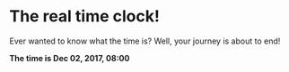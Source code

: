 # The real time clock!

Ever wanted to know what the time is? Well, your journey is about to end!

**The time is Dec 02, 2017, 08:00**